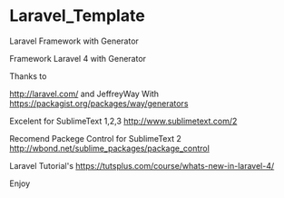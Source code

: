 Laravel_Template
================

Laravel Framework with Generator 


Framework Laravel 4 with Generator 

Thanks to 

http://laravel.com/ and  JeffreyWay With https://packagist.org/packages/way/generators

Excelent for SublimeText 1,2,3 http://www.sublimetext.com/2

Recomend Packege Control for SublimeText 2 http://wbond.net/sublime_packages/package_control

Laravel Tutorial's  https://tutsplus.com/course/whats-new-in-laravel-4/


Enjoy
